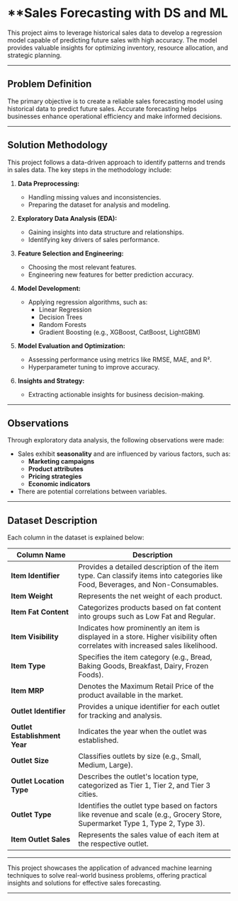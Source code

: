 # **Sales Forecasting with DS and ML 

This project aims to leverage historical sales data to develop a regression model capable of predicting future sales with high accuracy. The model provides valuable insights for optimizing inventory, resource allocation, and strategic planning.

---

## **Problem Definition**

The primary objective is to create a reliable sales forecasting model using historical data to predict future sales. Accurate forecasting helps businesses enhance operational efficiency and make informed decisions.

---

## **Solution Methodology**

This project follows a data-driven approach to identify patterns and trends in sales data. The key steps in the methodology include:

1. **Data Preprocessing:**  
   - Handling missing values and inconsistencies.  
   - Preparing the dataset for analysis and modeling.

2. **Exploratory Data Analysis (EDA):**  
   - Gaining insights into data structure and relationships.  
   - Identifying key drivers of sales performance.

3. **Feature Selection and Engineering:**  
   - Choosing the most relevant features.  
   - Engineering new features for better prediction accuracy.

4. **Model Development:**  
   - Applying regression algorithms, such as:  
     - Linear Regression  
     - Decision Trees  
     - Random Forests  
     - Gradient Boosting (e.g., XGBoost, CatBoost, LightGBM)

5. **Model Evaluation and Optimization:**  
   - Assessing performance using metrics like RMSE, MAE, and R².  
   - Hyperparameter tuning to improve accuracy.

6. **Insights and Strategy:**  
   - Extracting actionable insights for business decision-making.

---

## **Observations**

Through exploratory data analysis, the following observations were made:

- Sales exhibit **seasonality** and are influenced by various factors, such as:  
  - **Marketing campaigns**  
  - **Product attributes**  
  - **Pricing strategies**  
  - **Economic indicators**  
- There are potential correlations between variables.

---

## **Dataset Description**

Each column in the dataset is explained below:

| **Column Name**             | **Description**                                                                                                                                           |
|------------------------------|-----------------------------------------------------------------------------------------------------------------------------------------------------------|
| **Item Identifier**          | Provides a detailed description of the item type. Can classify items into categories like Food, Beverages, and Non-Consumables.                          |
| **Item Weight**              | Represents the net weight of each product.                                                                                                               |
| **Item Fat Content**         | Categorizes products based on fat content into groups such as Low Fat and Regular.                                                                       |
| **Item Visibility**          | Indicates how prominently an item is displayed in a store. Higher visibility often correlates with increased sales likelihood.                          |
| **Item Type**                | Specifies the item category (e.g., Bread, Baking Goods, Breakfast, Dairy, Frozen Foods).                                                                 |
| **Item MRP**                 | Denotes the Maximum Retail Price of the product available in the market.                                                                                 |
| **Outlet Identifier**        | Provides a unique identifier for each outlet for tracking and analysis.                                                                                  |
| **Outlet Establishment Year**| Indicates the year when the outlet was established.                                                                                                      |
| **Outlet Size**              | Classifies outlets by size (e.g., Small, Medium, Large).                                                                                                 |
| **Outlet Location Type**     | Describes the outlet's location type, categorized as Tier 1, Tier 2, and Tier 3 cities.                                                                  |
| **Outlet Type**              | Identifies the outlet type based on factors like revenue and scale (e.g., Grocery Store, Supermarket Type 1, Type 2, Type 3).                            |
| **Item Outlet Sales**        | Represents the sales value of each item at the respective outlet.                                                                                        |

---

This project showcases the application of advanced machine learning techniques to solve real-world business problems, offering practical insights and solutions for effective sales forecasting.

---
